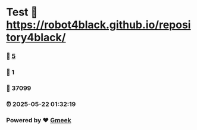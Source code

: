 # Test :link: https://robot4black.github.io/repository4black/ 
### :page_facing_up: [5](https://robot4black.github.io/repository4black//tag.html) 
### :speech_balloon: 1 
### :hibiscus: 37099 
### :alarm_clock: 2025-05-22 01:32:19 
### Powered by :heart: [Gmeek](https://github.com/Meekdai/Gmeek)
